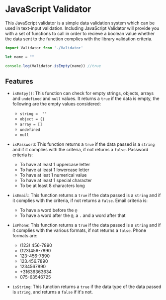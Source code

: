 # JavaScript Validator

This JavaScript validator is a simple data validation system which can be used in text-input validation.
Including JavaScript Validator will provide you with a set of functions to call in order to recieve a boolean value whether the data sent to the function complies with the library validation criteria.

```javascript 
import Validator from './Validator'

let name = ""

console.log(Validator.isEmpty(name)) //true
```

## Features

* `isEmtpy()`: This function can check for empty strings, objects, arrays and `undefined` and `null` values. It returns a `true` if the data is empty, the following are the empty values considered:
    * `string =  ""`
    * `object = {}`
    * `array = []`
    * `undefined`
    * `null`
    
* `isPassword`: This function returns a `true` if the data passed is a `string` and if it complies with the criteria, if not returns a `false`. Password criteria is:
    * To have at least 1 uppercase letter
    * To have at least 1 lowercase letter
    * To have at leat 1 numerical value
    * To have at least 1 special character
    * To be at least 8 characters long
    
* `isEmail`: This function returns a `true` if the data passed is a `string` and if it complies with the criteria, if not returns a `false`. Email criteria is: 
    * To have a word before the `@`
    * To have a word after the `@`, a `.` and a word after that
    
* `isPhone`: This function returns a `true` if the data passed is a `string` and if it complies with the various formats, if not returns a `false`. Phone formats are:
    * (123) 456-7890
    * (123)456-7890
    * 123-456-7890
    * 123.456.7890
    * 1234567890
    * +31636363634
    * 075-63546725
    
* `isString`: This function returns a `true` if the data type of the data passed is `string`, and returns a `false` if it's not.

